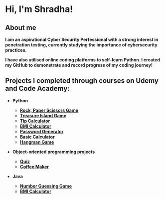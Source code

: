 # Hi, I'm Shradha!

## About me
<b>I am an aspirational Cyber Security Perfessional with a strong interest in penetration testing, currently studying the importance of cybersecurity practices. 

I have also utilised online coding platforms to self-learn Python. I created my GitHub to demonstrate and record progress of my coding journey!

## Projects I completed through courses on Udemy and Code Academy:

- <b>Python</b>
  - [Rock, Paper Scissors Game](https://github.com/shradhagrg/rock_paper_scissors_game.git)
  - [Treasure Island Game](https://github.com/shradhagrg/treasure_island_game.git)
  - [Tip Calculator](https://github.com/shradhagrg/tip_calculator.git)
  - [BMI Calculator](https://github.com/shradhagrg/BMI_calculator.git)
  - [Password Generator](https://github.com/shradhagrg/password_generator.git)
  - [Basic Calculator](https://github.com/shradhagrg/basic_calculator.git)
  - [Hangman Game](https://github.com/shradhagrg/hangman_game.git)

- <b>Object-oriented programming projects</b>
  - [Quiz](https://github.com/shradhagrg/quiz_game_OOP.git)
  - [Coffee Maker](https://github.com/shradhagrg/coffee_maker_OOP.git)
  
- <b>Java</b>
  - [Number Guessing Game](https://github.com/shradhagrg/number_guessing_game.git)
  - [BMI Calculator](https://github.com/shradhagrg/BMICalculator.java.git)


